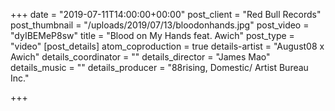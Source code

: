 +++
date = "2019-07-11T14:00:00+00:00"
post_client = "Red Bull Records"
post_thumbnail = "/uploads/2019/07/13/bloodonhands.jpg"
post_video = "dyIBEMeP8sw"
title = "Blood on My Hands feat. Awich"
post_type = "video"
[post_details]
atom_coproduction = true
details-artist = "August08 x Awich"
details_coordinator = ""
details_director = "James Mao"
details_music = ""
details_producer = "88rising,  Domestic/ Artist Bureau Inc."

+++
